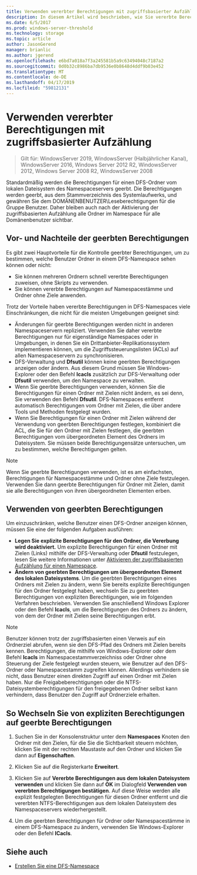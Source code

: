 ```yaml
---
title: Verwenden vererbter Berechtigungen mit zugriffsbasierter Aufzählung
description: In diesem Artikel wird beschrieben, wie Sie vererbte Berechtigungen mit zugriffsbasierten Aufzählungen verwenden
ms.date: 6/5/2017
ms.prod: windows-server-threshold
ms.technology: storage
ms.topic: article
author: JasonGerend
manager: brianlic
ms.author: jgerend
ms.openlocfilehash: e6bd7a018a7f3a245581b5a9c63494048c7187a2
ms.sourcegitcommit: 0d0b32c8986ba7db9536e0b8648d4ddf9b03e452
ms.translationtype: MT
ms.contentlocale: de-DE
ms.lasthandoff: 04/17/2019
ms.locfileid: "59812131"
---
```

# <a name="using-inherited-permissions-with-access-based-enumeration"></a>Verwenden vererbter Berechtigungen mit zugriffsbasierter Aufzählung

> Gilt für: WindowsServer 2019, WindowsServer (Halbjährlicher Kanal), WindowsServer 2016, Windows Server 2012 R2, WindowsServer 2012, Windows Server 2008 R2, WindowsServer 2008

Standardmäßig werden die Berechtigungen für einen DFS-Ordner vom lokalen Dateisystem des Namespaceservers geerbt. Die Berechtigungen werden geerbt, aus dem Stammverzeichnis des Systemlaufwerks, und gewähren Sie dem DOMÄNENBENUTZER\\Leseberechtigungen für die Gruppe Benutzer. Daher bleiben auch nach der Aktivierung der zugriffsbasierten Aufzählung alle Ordner im Namespace für alle Domänenbenutzer sichtbar.

## <a name="advantages-and-limitations-of-inherited-permissions"></a>Vor- und Nachteile der geerbten Berechtigungen

Es gibt zwei Hauptvorteile für die Kontrolle geerbter Berechtigungen, um zu bestimmen, welche Benutzer Ordner in einem DFS-Namespace sehen können oder nicht:

-   Sie können mehreren Ordnern schnell vererbte Berechtigungen zuweisen, ohne Skripts zu verwenden.
-   Sie können vererbte Berechtigungen auf Namespacestämme und Ordner ohne Ziele anwenden.

Trotz der Vorteile haben vererbte Berechtigungen in DFS-Namespaces viele Einschränkungen, die nicht für die meisten Umgebungen geeignet sind:

-   Änderungen für geerbte Berechtigungen werden nicht in anderen Namespaceservern repliziert. Verwenden Sie daher vererbte Berechtigungen nur für eigenständige Namespaces oder in Umgebungen, in denen Sie ein Drittanbieter-Replikationssystem implementieren können, um die Zugriffssteuerungslisten (ACLs) auf allen Namespaceservern zu synchronisieren.
-   DFS-Verwaltung und **Dfsutil** können keine geerbten Berechtigungen anzeigen oder ändern. Aus diesem Grund müssen Sie Windows-Explorer oder den Befehl **Icacls** zusätzlich zur DFS-Verwaltung oder **Dfsutil** verwenden, um den Namespace zu verwalten.
-   Wenn Sie geerbte Berechtigungen verwenden, können Sie die Berechtigungen für einen Ordner mit Zielen nicht ändern, es sei denn, Sie verwenden den Befehl **Dfsutil**. DFS-Namespaces entfernt automatisch Berechtigungen vom Ordner mit Zielen, die über andere Tools und Methoden festgelegt wurden.
-   Wenn Sie Berechtigungen für einen Ordner mit Zielen während der Verwendung von geerbten Berechtigungen festlegen, kombiniert die ACL, die Sie für den Ordner mit Zielen festlegen, die geerbten Berechtigungen vom übergeordneten Element des Ordners im Dateisystem. Sie müssen beide Berechtigungensätze untersuchen, um zu bestimmen, welche Berechtigungen gelten.

> [!NOTE]
> Wenn Sie geerbte Berechtigungen verwenden, ist es am einfachsten, Berechtigungen für Namespacestämme und Ordner ohne Ziele festzulegen. Verwenden Sie dann geerbte Berechtigungen für Ordner mit Zielen, damit sie alle Berechtigungen von ihren übergeordneten Elementen erben.

## <a name="using-inherited-permissions"></a>Verwenden von geerbten Berechtigungen

Um einzuschränken, welche Benutzer einen DFS-Ordner anzeigen können, müssen Sie eine der folgenden Aufgaben ausführen:

-   **Legen Sie explizite Berechtigungen für den Ordner, die Vererbung wird deaktiviert.** Um explizite Berechtigungen für einen Ordner mit Zielen (Links) mithilfe der DFS-Verwaltung oder **Dfsutil** festzulegen, lesen Sie weitere Informationen unter [Aktivieren der zugriffsbasierten Aufzählung für einen Namespace](enable-access-based-enumeration-on-a-namespace.md).
-   **Ändern von geerbten Berechtigungen um übergeordneten Element des lokalen Dateisystems**. Um die geerbten Berechtigungen eines Ordners mit Zielen zu ändern, wenn Sie bereits explizite Berechtigungen für den Ordner festgelegt haben, wechseln Sie zu geerbten Berechtigungen von expliziten Berechtigungen, wie im folgenden Verfahren beschrieben. Verwenden Sie anschließend Windows Explorer oder den Befehl **Icacls**, um die Berechtigungen des Ordners zu ändern, von dem der Ordner mit Zielen seine Berechtigungen erbt.

> [!NOTE]
> Benutzer können trotz der zugriffsbasierten einen Verweis auf ein Ordnerziel abrufen, wenn sie den DFS-Pfad des Ordners mit Zielen bereits kennen. Berechtigungen, die mithilfe von Windows-Explorer oder dem Befehl **Icacls** im Namespacestammverzeichniss oder Ordner ohne Steuerung der Ziele festgelegt wurden steuern, wie Benutzer auf den DFS-Ordner oder Namespacestamm zugreifen können. Allerdings verhindern sie nicht, dass Benutzer einen direkten Zugriff auf einen Ordner mit Zielen haben. Nur die Freigabeberechtigungen oder die NTFS-Dateisystemberechtigungen für den freigegebenen Ordner selbst kann verhindern, dass Benutzer den Zugriff auf Ordnerziele erhalten.

## <a name="to-switch-from-explicit-permissions-to-inherited-permissions"></a>So Wechseln Sie von expliziten Berechtigungen auf geerbte Berechtigungen

1.  Suchen Sie in der Konsolenstruktur unter dem **Namespaces** Knoten den Ordner mit den Zielen, für die Sie die Sichtbarkeit steuern möchten, klicken Sie mit der rechten Maustaste auf den Ordner und klicken Sie dann auf **Eigenschaften**.

2.  Klicken Sie auf die Registerkarte **Erweitert**.

3.  Klicken Sie auf **Vererbte Berechtigungen aus dem lokalen Dateisystem verwenden** und klicken Sie dann auf **OK** im Dialogfeld **Verwenden von vererbten Berechtigungen bestätigen**. Auf diese Weise werden alle explizit festgelegten Berechtigungen für diesen Ordner entfernt und die vererbten NTFS-Berechtigungen aus dem lokalen Dateisystem des Namespaceservers wiederhergestellt.

4.  Um die geerbten Berechtigungen für Ordner oder Namespacestämme in einem DFS-Namespace zu ändern, verwenden Sie Windows-Explorer oder den Befehl **ICacls**.

## <a name="see-also"></a>Siehe auch

-   [Erstellen Sie eine DFS-Namespace](create-a-dfs-namespace.md)